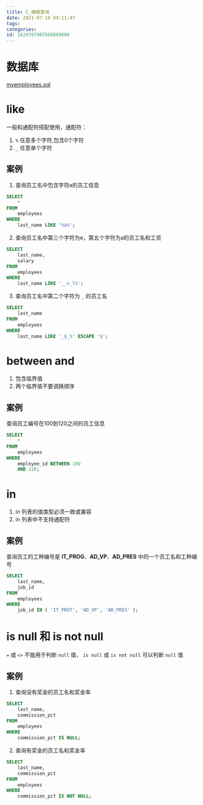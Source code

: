 ```yaml
---
title: C_模糊查询
date: 2021-07-16 09:11:47
tags: 
categories: 
id: 1626397907668869600
---
```


# 数据库

 [myemployees.sql](assets\data\myemployees.sql) 

# like

一般和通配符搭配使用，通配符：

1. `%` 任意多个字符,包含0个字符
2. `_` 任意单个字符

## 案例

1. 查询员工名中包含字符a的员工信息

```sql
SELECT
	* 
FROM
	employees 
WHERE
	last_name LIKE '%a%';
```

2. 查询员工名中第三个字符为e，第五个字符为a的员工名和工资

```sql
SELECT
	last_name,
	salary 
FROM
	employees 
WHERE
	last_name LIKE '__n_l%';
```

3. 查询员工名中第二个字符为 `_` 的员工名

```sql
SELECT
	last_name
FROM
	employees
WHERE
	last_name LIKE '_$_%' ESCAPE '$';
```

# between and

1. 包含临界值
2. 两个临界值不要调换顺序

## 案例

查询员工编号在100到120之间的员工信息

```sql
SELECT
	* 
FROM
	employees 
WHERE
	employee_id BETWEEN 100 
	AND 120;
```

# in

1. in 列表的值类型必须一致或兼容
2. in 列表中不支持通配符

## 案例

查询员工的工种编号是 **IT_PROG**、**AD_VP**、**AD_PRES** 中的一个员工名和工种编号

```sql
SELECT
	last_name,
	job_id 
FROM
	employees 
WHERE
	job_id IN ( 'IT_PROT', 'AD_VP', 'AD_PRES' );
```

# is null 和 is not null

`=` 或 `<>` 不能用于判断 `null` 值，
`is null` 或 `is not null` 可以判断 `null` 值

## 案例

1. 查询没有奖金的员工名和奖金率

```sql
SELECT
	last_name,
	commission_pct 
FROM
	employees 
WHERE
	commission_pct IS NULL;
```

2. 查询有奖金的员工名和奖金率

```sql
SELECT
	last_name,
	commission_pct 
FROM
	employees 
WHERE
	commission_pct IS NOT NULL;
```























































